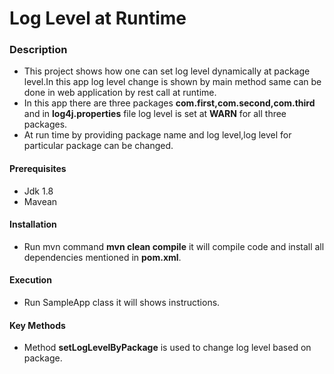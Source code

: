 # Log Level at Runtime

### Description
* This project shows how one can set log level dynamically at package level.In this app log level change is shown by main method same can be done in web application by rest call at runtime.
* In this app there are three packages **com.first,com.second,com.third** and in **log4j.properties** file log level is set at **WARN** for all three packages.
* At run time by providing package name and log level,log level for particular package can be changed.

#### Prerequisites
* Jdk 1.8
* Mavean

#### Installation
* Run mvn command **mvn clean compile** it will compile code and install all dependencies mentioned in **pom.xml**.

#### Execution
 * Run SampleApp class it will shows instructions. 

#### Key Methods
* Method **setLogLevelByPackage** is used to change log level based on package.
